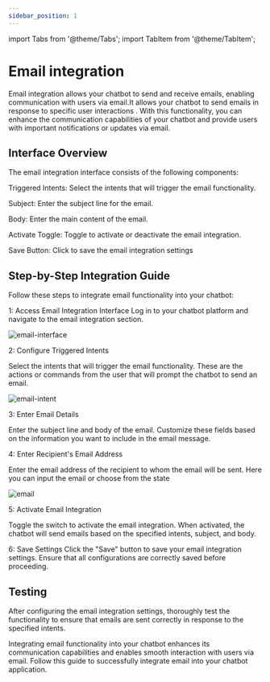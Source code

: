 ```yaml
---
sidebar_position: 1
---
```


import Tabs from '@theme/Tabs';
import TabItem from '@theme/TabItem';

# Email integration

Email integration allows your chatbot to send and receive emails, enabling communication with users via email.It allows your chatbot to send emails in response to specific user interactions . With this functionality, you can enhance the communication capabilities of your chatbot and provide users with important notifications or updates via email.

## Interface Overview

The email integration interface consists of the following components:

Triggered Intents: Select the intents that will trigger the email functionality.

Subject: Enter the subject line for the email.

Body: Enter the main content of the email.

Activate Toggle: Toggle to activate or deactivate the email integration.

Save Button: Click to save the email integration settings

## Step-by-Step Integration Guide
Follow these steps to integrate email functionality into your chatbot:

1: Access Email Integration Interface
Log in to your chatbot platform and navigate to the email integration section.

![email-interface](/img/email_interface.png)

2: Configure Triggered Intents

Select the intents that will trigger the email functionality. These are the actions or commands from the user that will prompt the chatbot to send an email.

![email-intent](/img/email_intent.png)

3: Enter Email Details

Enter the subject line and body of the email. Customize these fields based on the information you want to include in the email message.

4: Enter Recipient's Email Address

Enter the email address of the recipient to whom the email will be sent. Here you can input  the email or choose from the state


![email](/img/email.png)


5: Activate Email Integration

Toggle the switch to activate the email integration. When activated, the chatbot will send emails based on the specified intents, subject, and body.

6: Save Settings
Click the "Save" button to save your email integration settings. Ensure that all configurations are correctly saved before proceeding.


## Testing
After configuring the email integration settings, thoroughly test the functionality to ensure that emails are sent correctly in response to the specified intents.

Integrating email functionality into your chatbot enhances its communication capabilities and enables smooth interaction with users via email. Follow this guide to successfully integrate email into your chatbot application.